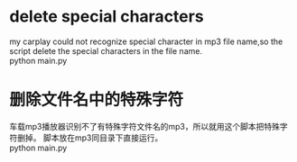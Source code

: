 # delete special characters
my carplay could not recognize special character in mp3 file name,so the script delete the special characters in the file name.  
python main.py
# 删除文件名中的特殊字符
车载mp3播放器识别不了有特殊字符文件名的mp3，所以就用这个脚本把特殊字符删掉。
脚本放在mp3同目录下直接运行。  
python main.py
